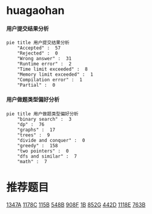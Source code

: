 # huagaohan

<!-- tabs:start -->



#### **用户提交结果分析**

```mermaid
pie title 用户提交结果分析
    "Accepted" :  57
    "Rejected" :  0
    "Wrong answer" :  31
    "Runtime error" :  2
    "Time limit exceeded" :  8
    "Memory limit exceeded" :  1
    "Compilation error" :  1
    "Partial" :  0
```

#### **用户做题类型偏好分析**

```mermaid
pie title 用户做题类型偏好分析
    "binary search" :  3
    "dp" :  76
    "graphs" :  17
    "trees" :  9
    "divide and conquer" :  0
    "greedy" :  158
    "two pointers" :  0
    "dfs and similar" :  7
    "math" :  7
```



<!-- tabs:end -->
# 推荐题目
[1347A](https://codeforces.com/contest/1347/problem/A)
[1178C](https://codeforces.com/contest/1178/problem/C)
[115B](https://codeforces.com/contest/115/problem/B)
[548B](https://codeforces.com/contest/548/problem/B)
[908F](https://codeforces.com/contest/908/problem/F)
[1B](https://codeforces.com/contest/1/problem/B)
[852G](https://codeforces.com/contest/852/problem/G)
[442D](https://codeforces.com/contest/442/problem/D)
[1118E](https://codeforces.com/contest/1118/problem/E)
[763B](https://codeforces.com/contest/763/problem/B)
